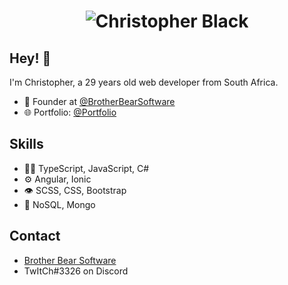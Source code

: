 <h1 align="center">
  <img src="https://raw.githubusercontent.com/upgradedspicy/upgradedspicy/master/name.gif" alt="Christopher Black" />
</h1>

## Hey! 👋
I'm Christopher, a 29 years old web developer from South Africa.

- 🧭 Founder at [@BrotherBearSoftware](https://brotherbear.co.za)
- 🌐 Portfolio: [@Portfolio](https://christopherblack.dev)

## Skills
- 👨‍💻 TypeScript, JavaScript, C#
- ⚙️ Angular, Ionic
- 👁️ SCSS, CSS, Bootstrap
- 💽 NoSQL, Mongo

## Contact
- [Brother Bear Software](https://brotherbear.co.za)
- TwItCh#3326 on Discord
